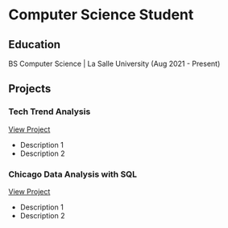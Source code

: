 # Computer Science Student

## Education
BS Computer Science | La Salle University (Aug 2021 - Present)

## Projects
### **Tech Trend Analysis**
[View Project](https://github.com/rjacaac211/Tech-Trend-Analysis)
- Description 1
- Description 2

### **Chicago Data Analysis with SQL**
[View Project](https://github.com/rjacaac211/Chicago-Data-Analysis-with-SQL.git)
- Description 1
- Description 2
